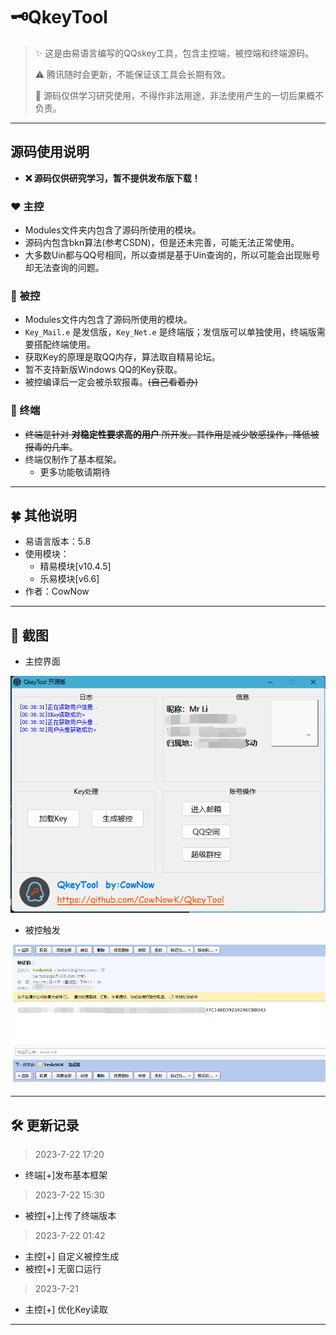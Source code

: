 # 🗝QkeyTool


> ✨ 这是由易语言编写的QQskey工具，包含主控端，被控端和终端源码。
>
> ⚠️ 腾讯随时会更新，不能保证该工具会长期有效。
>
> 🚫 源码仅供学习研究使用，不得作非法用途，非法使用产生的一切后果概不负责。

***

## 源码使用说明
- **❌ 源码仅供研究学习，暂不提供发布版下载！**

### ❤️ 主控
* Modules文件夹内包含了源码所使用的模块。
* 源码内包含bkn算法(参考CSDN)，但是还未完善，可能无法正常使用。
* 大多数Uin都与QQ号相同，所以查绑是基于Uin查询的，所以可能会出现账号却无法查询的问题。

### 🧡 被控
* Modules文件内包含了源码所使用的模块。
* `Key_Mail.e` 是发信版，`Key_Net.e` 是终端版；发信版可以单独使用，终端版需要搭配终端使用。
* 获取Key的原理是取QQ内存，算法取自精易论坛。
* 暂不支持新版Windows QQ的Key获取。
* 被控编译后一定会被杀软报毒。~~(自己看着办)~~

### 💛 终端
* ~~终端是针对 **对稳定性要求高的用户** 所开发。其作用是减少敏感操作，降低被报毒的几率~~。
* 终端仅制作了基本框架。
	* 更多功能敬请期待

***

## 🍀 其他说明
- 易语言版本：5.8
- 使用模块：
	- 精易模块[v10.4.5]
	- 乐易模块[v6.6]
- 作者：CowNow

***

## 📸 截图
- 主控界面

![](/img/QkeyTool2.png)

- 被控触发

![](/img/Mail.png)  

***

## 🛠 更新记录
> 2023-7-22 17:20
- 终端[+]发布基本框架

> 2023-7-22 15:30
- 被控[+]上传了终端版本

> 2023-7-22 01:42
- 主控[+] 自定义被控生成
- 被控[+] 无窗口运行

> 2023-7-21
- 主控[+] 优化Key读取
***
